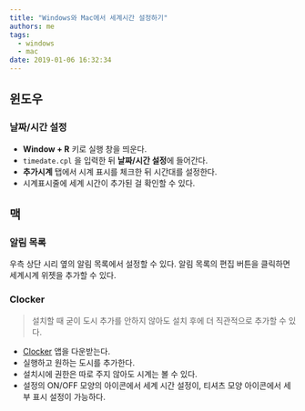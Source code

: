 ```yaml
---
title: "Windows와 Mac에서 세계시간 설정하기"
authors: me
tags:
  - windows
  - mac
date: 2019-01-06 16:32:34
---
```


## 윈도우

### 날짜/시간 설정

- **Window + R** 키로 실행 창을 띄운다.
- `timedate.cpl` 을 입력한 뒤 **날짜/시간 설정**에 들어간다.
- **추가시계** 탭에서 시계 표시를 체크한 뒤 시간대를 설정한다.
- 시계표시줄에 세계 시간이 추가된 걸 확인할 수 있다.

## 맥

### 알림 목록

우측 상단 시리 옆의 알림 목록에서 설정할 수 있다.
알림 목록의 편집 버튼을 클릭하면 세계시계 위젯을 추가할 수 있다.

### Clocker

> 설치할 때 굳이 도시 추가를 안하지 않아도 설치 후에 더 직관적으로 추가할 수 있다.

- [Clocker](https://itunes.apple.com/app/clocker/id1056643111) 앱을 다운받는다.
- 실행하고 원하는 도시를 추가한다.
- 설치시에 권한은 따로 주지 않아도 시계는 볼 수 있다.
- 설정의 ON/OFF 모양의 아이콘에서 세계 시간 설정이, 티셔츠 모양 아이콘에서 세부 표시 설정이 가능하다.
